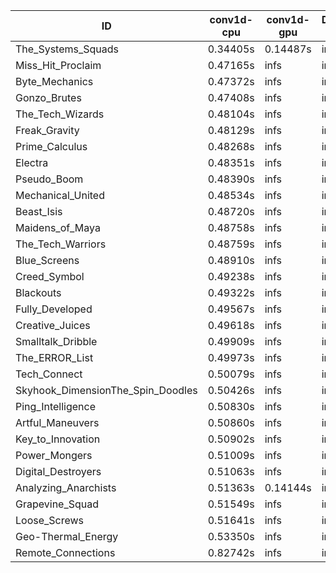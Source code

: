 |ID|conv1d-cpu|conv1d-gpu|DWSPConv2D-gpu|gemm-gpu|avg|
|-|-|-|-|-|-|
|The_Systems_Squads|0.34405s|0.14487s|infs|4.60345s|infs|
|Miss_Hit_Proclaim|0.47165s|infs|infs|4.52993s|infs|
|Byte_Mechanics|0.47372s|infs|infs|4.57878s|infs|
|Gonzo_Brutes|0.47408s|infs|infs|4.57456s|infs|
|The_Tech_Wizards|0.48104s|infs|infs|4.62163s|infs|
|Freak_Gravity|0.48129s|infs|infs|4.56424s|infs|
|Prime_Calculus|0.48268s|infs|infs|4.53825s|infs|
|Electra|0.48351s|infs|infs|4.58233s|infs|
|Pseudo_Boom|0.48390s|infs|infs|4.59197s|infs|
|Mechanical_United|0.48534s|infs|infs|4.57688s|infs|
|Beast_Isis|0.48720s|infs|infs|4.60404s|infs|
|Maidens_of_Maya|0.48758s|infs|infs|4.57434s|infs|
|The_Tech_Warriors|0.48759s|infs|infs|4.62448s|infs|
|Blue_Screens|0.48910s|infs|infs|4.57625s|infs|
|Creed_Symbol|0.49238s|infs|infs|4.52419s|infs|
|Blackouts|0.49322s|infs|infs|4.57230s|infs|
|Fully_Developed|0.49567s|infs|infs|4.60215s|infs|
|Creative_Juices|0.49618s|infs|infs|4.59926s|infs|
|Smalltalk_Dribble|0.49909s|infs|infs|4.55468s|infs|
|The_ERROR_List|0.49973s|infs|infs|4.63619s|infs|
|Tech_Connect|0.50079s|infs|infs|4.61431s|infs|
|Skyhook_DimensionThe_Spin_Doodles|0.50426s|infs|infs|4.61995s|infs|
|Ping_Intelligence|0.50830s|infs|infs|4.60038s|infs|
|Artful_Maneuvers|0.50860s|infs|infs|4.57330s|infs|
|Key_to_Innovation|0.50902s|infs|infs|4.62636s|infs|
|Power_Mongers|0.51009s|infs|infs|4.57713s|infs|
|Digital_Destroyers|0.51063s|infs|infs|4.58051s|infs|
|Analyzing_Anarchists|0.51363s|0.14144s|infs|4.63263s|infs|
|Grapevine_Squad|0.51549s|infs|infs|4.55379s|infs|
|Loose_Screws|0.51641s|infs|infs|4.57029s|infs|
|Geo-Thermal_Energy|0.53350s|infs|infs|4.61086s|infs|
|Remote_Connections|0.82742s|infs|infs|4.60438s|infs|
